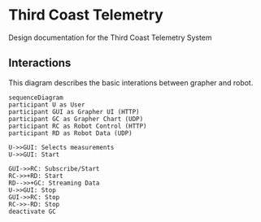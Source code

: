 # Third Coast Telemetry
Design documentation for the Third Coast Telemetry System

## Interactions
This diagram describes the basic interations between grapher and robot.

```mermaid
sequenceDiagram
participant U as User
participant GUI as Grapher UI (HTTP)
participant GC as Grapher Chart (UDP)
participant RC as Robot Control (HTTP)
participant RD as Robot Data (UDP)

U->>GUI: Selects measurements
U->>GUI: Start

GUI->>RC: Subscribe/Start
RC->>+RD: Start
RD-->>+GC: Streaming Data
U->>GUI: Stop
GUI->>RC: Stop
RC->>-RD: Stop
deactivate GC

```
